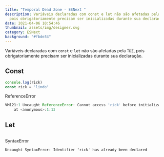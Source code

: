 ```yaml
---
title: "Temporal Dead Zone - ESNext "
description: Variáveis declaradas com const e let não são afetadas pela TDZ,
  pois obrigatoriamente precisam ser inicializadas durante sua declaração.
date: 2021-04-06 10:54:46
thumbnail: assets/img/designer.svg
category: ESNext
background: "#fbde34"
---
```

Variáveis declaradas com `const` e `let` não são afetadas pela `TDZ`, pois obrigatoriamente precisam ser inicializadas durante sua declaração.



## Const

```javascript
console.log(rick)
const rick = 'lindo'
```

ReferenceError

```javascript
VM121:1 Uncaught ReferenceError: Cannot access 'rick' before initialization
    at <anonymous>:1:13
```

## Let

```

```

SyntaxError

```
Uncaught SyntaxError: Identifier 'rick' has already been declared
```
